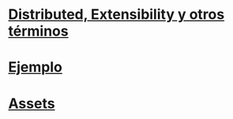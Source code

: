 # [Distributed, Extensibility y otros términos](https://github.com/IIKUYY/HTML5/tree/main/Ch10/Ch10.md)

# [Ejemplo](https://github.com/IIKUYY/HTML5/tree/main/Ch10/Ejemplo)

# [Assets](https://github.com/IIKUYY/HTML5/tree/main/Ch10/Assets)
